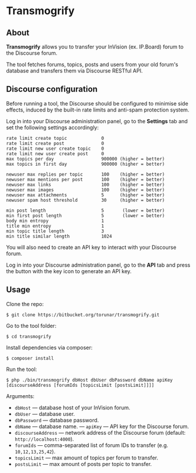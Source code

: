 # Transmogrify

## About

**Transmogrify** allows you to transfer your InVision (ex. IP.Board) forum to the Discourse forum.

The tool fetches forums, topics, posts and users from your old forum's database and transfers them via Discourse RESTful API.

## Discourse configuration

Before running a tool, the Discourse should be configured to minimise side effects, induced by the built-in rate limits and anti-spam protection system.

Log in into your Discourse administration panel, go to the **Settings** tab and set the following settings accordingly:

```
rate limit create topic             0
rate limit create post              0
rate limit new user create topic    0
rate limit new user create post     0
max topics per day                  900000 (higher = better)
max topics in first day             900000 (higher = better)

newuser max replies per topic       100    (higher = better)
newuser max mentions per post       100    (higher = better)
newuser max links                   100    (higher = better)
newuser max images                  100    (higher = better)
newuser max attachments             5      (higher = better)
newuser spam host threshold         30     (higher = better)

min post length                     5       (lower = better)
min first post length               5       (lower = better)
body min entropy                    1
title min entropy                   1
min topic title length              3
min title similar length            1024
```

You will also need to create an API key to interact with your Discourse forum.

Log in into your Discourse administration panel, go to the **API** tab and press the button with the key icon to generate an API key.

## Usage

Clone the repo:
```
$ git clone https://bitbucket.org/torunar/transmogrify.git
```

Go to the tool folder:
```
$ cd transmogrify
```

Install dependencies via composer:
```
$ composer install
```

Run the tool:
```
$ php ./bin/transmogrify dbHost dbUser dbPassword dbName apiKey [discourseAddress [forumIds [topicsLimit [postsLimit]]]]
```

Arguments:
- `dbHost` — database host of your InVision forum.
- `dbUser` — database user.
- `dbPassword` — database password.
- `dbName` — database name.
— `apiKey` — API key for the Discourse forum.
- `discourseAddress` — network address of the Discourse forum (default: `http://localhost:4000`).
- `forumIds` — comma-separated list of forum IDs to transfer (e.g. `10,12,13,25,42`).
- `topicsLimit` — max amount of topics per forum to transfer.
- `postsLimit` — max amount of posts per topic to transfer.
